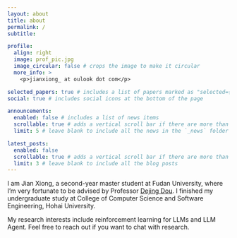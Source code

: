 ```yaml
---
layout: about
title: about
permalink: /
subtitle: 

profile:
  align: right
  image: prof_pic.jpg
  image_circular: false # crops the image to make it circular
  more_info: >
    <p>jianxiong_ at oulook dot com</p>

selected_papers: true # includes a list of papers marked as "selected={true}"
social: true # includes social icons at the bottom of the page

announcements:
  enabled: false # includes a list of news items
  scrollable: true # adds a vertical scroll bar if there are more than 3 news items
  limit: 5 # leave blank to include all the news in the `_news` folder

latest_posts:
  enabled: false
  scrollable: true # adds a vertical scroll bar if there are more than 3 new posts items
  limit: 3 # leave blank to include all the blog posts
---
```


I am Jian Xiong, a second-year master student at Fudan University, where I’m very fortunate to be advised by Professor [Dejing Dou](https://ix.cs.uoregon.edu/~dou/index.html). I finished my undergraduate study at College of Computer Science and Software Engineering, Hohai University.

My research interests include reinforcement learning for LLMs and LLM Agent. Feel free to reach out if you want to chat with research.
